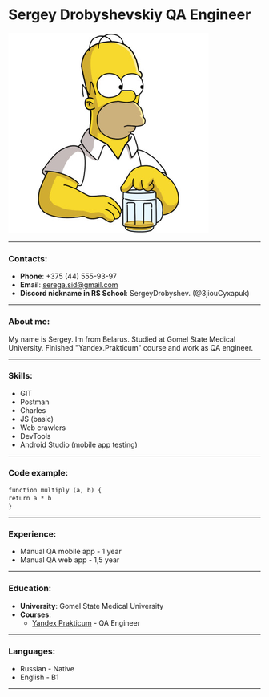 # Sergey Drobyshevskiy QA Engineer
![My photo](./assets/images/MyPhoto.jpg)

----
###  Contacts:

* **Phone**: +375 (44) 555-93-97
* **Email**: serega.sid@gmail.com
* **Discord nickname in RS School**: SergeyDrobyshev. (@3jiouCyxapuk)

----

### About me:

My name is Sergey. Im from Belarus. Studied at Gomel State Medical University.
Finished "Yandex.Prakticum" course and work as QA engineer.

----

### Skills:

* GIT
* Postman
* Charles
* JS (basic)
* Web crawlers
* DevTools
* Android Studio (mobile app testing)

----

### Code example:

```
function multiply (a, b) {
return a * b
}
```
----

### Experience:

* Manual QA mobile app - 1 year
* Manual QA web app - 1,5 year

----

### Education:

* **University**: Gomel State Medical University
* **Courses**: 
    * [Yandex Prakticum](https://practicum.yandex.ru/qa-engineer/) - QA Engineer

----

### Languages:

* Russian - Native
* English - B1

----